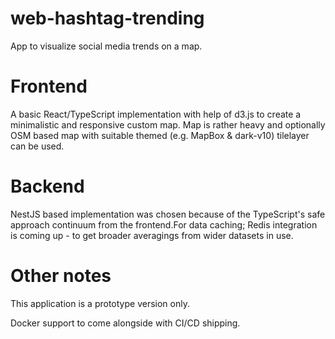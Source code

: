# web-hashtag-trending
App to visualize social media trends on a map.

# Frontend
A basic React/TypeScript implementation with help of d3.js to create a minimalistic and responsive custom map. Map is rather heavy and optionally OSM based map with suitable themed (e.g. MapBox & dark-v10) tilelayer can be used.

# Backend
NestJS based implementation was chosen because of the TypeScript's safe approach continuum from the frontend.For data caching; Redis integration is coming up - to get broader averagings from wider datasets in use.

# Other notes
This application is a prototype version only.

Docker support to come alongside with CI/CD shipping.

